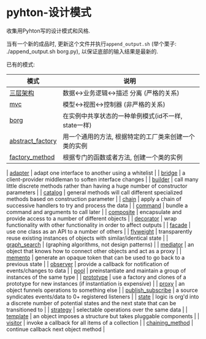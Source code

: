 pyhton-设计模式
===============

收集用Pyhton写的设计模式和风格.

当有一个新的成品时, 更新这个文件并执行`append_output.sh` 
(举个栗子: ./append_output.sh borg.py), 以保证底部的输入结果是最新的.

已有的模式:

| 模式 | 说明 |
| -------| ----------- |
| [三层架构](3-tier.py) | 数据<->业务逻辑<->描述 分离 (严格的关系) |
| [mvc](mvc.py) | 模型<->视图<->控制器 (非严格的关系) |
| [borg](borg.py) | 在实例中共享状态的一种单例模式(id不一样, state一样) |
| [abstract_factory](abstract_factory.lua) | 用一个通用的方法, 根据特定的工厂类来创建一个类的实例 |
| [factory_method](factory_method.lua) | 根据专门的函数或者方法, 创建一个类的实例 |

| [adapter](adapter.py) | adapt one interface to another using a whitelist |
| [bridge](bridge.py) | a client-provider middleman to soften interface changes |
| [builder](builder.py) | call many little discrete methods rather than having a huge number of constructor parameters |
| [catalog](catalog.py) | general methods will call different specialized methods based on construction parameter |
| [chain](chain.py) | apply a chain of successive handlers to try and process the data |
| [command](command.py) | bundle a command and arguments to call later |
| [composite](composite.py) | encapsulate and provide access to a number of different objects |
| [decorator](decorator.py) | wrap functionality with other functionality in order to affect outputs |
| [facade](facade.py) | use one class as an API to a number of others |
| [flyweight](flyweight.py) | transparently reuse existing instances of objects with similar/identical state |
| [graph_search](graph_search.py) | (graphing algorithms, not design patterns) |
| [mediator](mediator.py) | an object that knows how to connect other objects and act as a proxy |
| [memento](memento.py) | generate an opaque token that can be used to go back to a previous state |
| [observer](observer.py) | provide a callback for notification of events/changes to data |
| [pool](pool.py) | preinstantiate and maintain a group of instances of the same type |
| [prototype](prototype.py) | use a factory and clones of a prototype for new instances (if instantiation is expensive) |
| [proxy](proxy.py) | an object funnels operations to something else |
| [publish_subscribe](publish_subscribe.py) | a source syndicates events/data to 0+ registered listeners |
| [state](state.py) | logic is org'd into a discrete number of potential states and the next state that can be transitioned to |
| [strategy](strategy.py) | selectable operations over the same data |
| [template](template.py) | an object imposes a structure but takes pluggable components |
| [visitor](visitor.py) | invoke a callback for all items of a collection |
| [chaining_method](chaining_method.py) | continue callback next object method |
